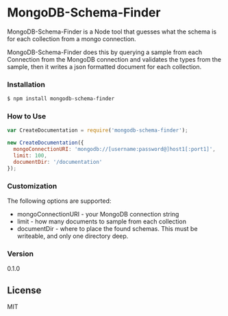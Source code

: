 # MongoDB-Schema-Finder

MongoDB-Schema-Finder is a Node tool that guesses what the schema is for each collection from a mongo connection.

MongoDB-Schema-Finder does this by querying a sample from each Connection from the MongoDB connection and validates the types from the sample, then it writes a json formatted document for each collection.

### Installation



```sh
$ npm install mongodb-schema-finder
```

### How to Use
```js
var CreateDocumentation = require('mongodb-schema-finder');

new CreateDocumentation({
  mongoConnectionURI: 'mongodb://[username:password@]host1[:port1]',
  limit: 100,
  documentDir: '/documentation'
});
```

### Customization

The following options are supported:
- mongoConnectionURI - your MongoDB connection string
- limit - how many documents to sample from each collection
- documentDir - where to place the found schemas. This must be writeable, and only one directory deep.

### Version
0.1.0

License
----

MIT
